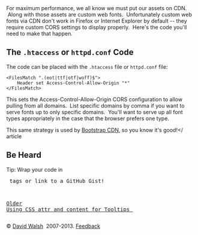  <header></header><section class="left"><article>
For maximum performance, we all know we must put our assets on CDN.  Along
with those assets are custom web fonts.  Unfortunately custom web fonts via CDN 
don't work in Firefox or Internet Explorer by default -- they require custom 
CORS settings to display properly.  Here's the code you'll need to make that 
happen.

## The `.htaccess` or `httpd.conf` Code

The code can be placed with the `.htaccess` file or `httpd.conf` file:

    <FilesMatch ".(eot|ttf|otf|woff)$">
    	Header set Access-Control-Allow-Origin "*"
    </FilesMatch>
    

This sets the Access-Control-Allow-Origin CORS configuration to allow pulling
from all domains.  List specific domains by comma if you want to serve fonts up 
to only specific domains.  You'll want to serve up all font types appropriately 
in the case that the browser prefers one type.

This same strategy is used by [Bootstrap CDN][1], so you know it's good!</
article
>

 
## Be Heard

Tip: Wrap your code in <pre> tags or link to a GitHub Gist!

[Older 
 Using CSS attr and content for Tooltips ][2] </section> <footer>

© [David Walsh][3]  2007-2013. [Feedback][4] </footer>

 [1]: https://github.com/netdna/bootstrap-cdn/blob/master/.htaccess#L41
 [2]: http://davidwalsh.name/css-attr-content-tooltips
 [3]: http://davidwalsh.name/
 [4]: http://davidwalsh.name/contact